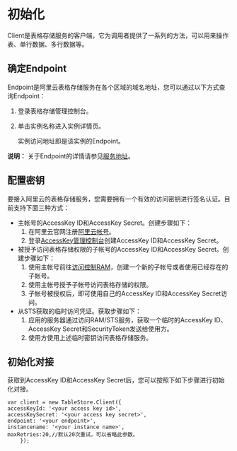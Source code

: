 # 初始化

Client是表格存储服务的客户端，它为调用者提供了一系列的方法，可以用来操作表、单行数据、多行数据等。

## 确定Endpoint

Endpoint是阿里云表格存储服务在各个区域的域名地址，您可以通过以下方式查询Endpoint：

1.  登录表格存储管理控制台。

2.  单击实例名称进入实例详情页。

    实例访问地址即是该实例的Endpoint。


**说明：** 关于Endpoint的详情请参见[服务地址](/cn.zh-CN/功能介绍/基础概念/服务地址.md)。

## 配置密钥

要接入阿里云的表格存储服务，您需要拥有一个有效的访问密钥进行签名认证。目前支持下面三种方式：

-   主帐号的AccessKey ID和AccessKey Secret。创建步骤如下：
    1.  在阿里云官网注册[阿里云帐号](https://account.aliyun.com/register/register.htm)。
    2.  登录[AccessKey管理控制台](https://ak-console.aliyun.com/#/accesskey)创建AccessKey ID和AccessKey Secret。
-   被授予访问表格存储权限的子帐号的AccessKey ID和AccessKey Secret。创建步骤如下：
    1.  使用主帐号前往[访问控制RAM](https://www.aliyun.com/product/ram/)，创建一个新的子帐号或者使用已经存在的子帐号。
    2.  使用主帐号授予子帐号访问表格存储的权限。
    3.  子帐号被授权后，即可使用自己的AccessKey ID和AccessKey Secret访问。
-   从STS获取的临时访问凭证。获取步骤如下：
    1.  应用的服务器通过访问RAM/STS服务，获取一个临时的AccessKey ID、AccessKey Secret和SecurityToken发送给使用方。
    2.  使用方使用上述临时密钥访问表格存储服务。

## 初始化对接

获取到AccessKey ID和AccessKey Secret后，您可以按照下如下步骤进行初始化对接。

```
var client = new TableStore.Client({
accessKeyId: '<your access key id>',
accessKeySecret: '<your access key secret>',
endpoint: '<your endpoint>',
instancename: '<your instance name>',
maxRetries:20,//默认20次重试，可以省略此参数。
    });
```

